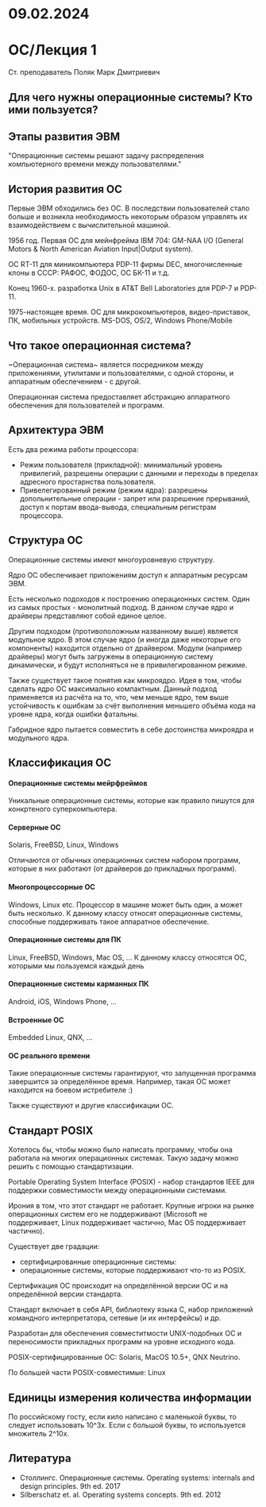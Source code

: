 # 09.02.2024

# ОС/Лекция 1

Ст. преподаватель Поляк Марк Дмитриевич

## Для чего нужны операционные системы? Кто ими пользуется?
## Этапы развития ЭВМ

"Операционные системы решают задачу распределения компьютерного времени между пользователями."

## История развития ОС
Первые ЭВМ обходились без ОС. В последствии пользователей стало больше и возникла необходимость некоторым образом управлять их взаимодействием с вычислительной машиной.

1956 год. Первая ОС для мейнфрейма IBM 704: GM-NAA I/O (General Motors & North American Aviation Input|Output system).

ОС RT-11 для миникомпьютера PDP-11 фирмы DEC, многочисленные клоны в СССР: РАФОС, ФОДОС, ОС БК-11 и т.д.

Конец 1960-х. разработка Unix  в AT&T Bell Laboratories для PDP-7 и PDP-11.

1975-настоящее время. ОС для микрокомпьютеров, видео-приставок, ПК, мобильных устройств. MS-DOS, OS/2, Windows Phone/Mobile
## Что такое операционная система?
~Операционная система~ является посредником между приложениями, утилитами и пользователями, с одной стороны, и аппаратным обеспечением - с другой.

Операционная система предоставляет абстракцию аппаратного обеспечения для пользователей и программ.
## Архитектура ЭВМ
Есть два режима работы процессора:
- Режим пользователя (прикладной): минимальный уровень привилегий, разрешены операции с данными и переходы в пределах адресного простарнства пользователя.
- Привелегированный режим (режим ядра): разрешены допольнительные операции - запрет или разрешение прерываний, доступ к портам ввода-вывода, специальным регистрам процессора.
## Структура ОС
Операционные системы имеют многоуровневую структуру.

Ядро ОС обеспечивает приложениям доступ к аппаратным ресурсам ЭВМ.

Есть несколько подоходов к построению операционных систем. Один из самых простых - монолитный подход. В данном случае ядро и драйверы представляют собой единое целое.

Другим подходом (противоположным названному выше) является модульное ядро. В этом случае ядро (и иногда даже некоторые его компоненты) находится отдельно от драйвером. Модули (например драйверы) могут быть загружены в операционную систему динамически, и будут исполняться не в привилегированном режиме.

Также существует такое понятия как микроядро. Идея в том, чтобы сделать ядро ОС максимально компактным. Данный подход применяется из расчёта на то, что, чем меньше ядро, тем выше устойчивость к ошибкам за счёт выполнения меньшего объёма кода на уровне ядра, когда ошибки фатальны.

Габридное ядро пытается совместить в себе достоинства микроядра и модульного ядра.
## Классификация ОС
#### Операционные системы мейрфреймов
Уникальные операционные системы, которые как правило пишутся для конкртеного суперкомпьютера.
#### Серверные ОС
Solaris, FreeBSD, Linux, Windows

Отличаются от обычных операционных систем набором программ, которые в них работают (от драйверов до прикладных программ).
#### Многопроцессорные ОС
Windows, Linux etc.
Процессор в машине может быть один, а может быть несколько. К данному классу относят операционные системы, способные поддерживать такое аппаратное обеспечение.
#### Операционные системы для ПК
Linux, FreeBSD, Windows, Mac OS, ...
К данному классу относятся ОС, которыми мы пользуемся каждый день
#### Операционные системы карманных ПК
Android, iOS, Windows Phone, ...
#### Встроенные ОС
Embedded Linux, QNX, ...
#### ОС реального времени
Такие операционные системы гарантируют, что запущенная программа завершится за определённое время. Например, такая ОС может находится на боевом истребителе :)

Также существуют и другие классификации ОС.
## Стандарт POSIX
Хотелось бы, чтобы можно было написать программу, чтобы она работала на многих операционных системах. Такую задачу можно решить с помощью стандартизации.

Portable Operating System Interface (POSIX) - набор стандартов IEEE для поддержки совместимости между операционными системами.

Ирония в том, что этот стандарт не работает. Крупные игроки на рынке операционных систем его не поддерживают (Microsoft не поддерживает, Linux поддерживает частично, Mac OS поддерживает частично).

Существует две градации:
- сертифицированные операционные системы:
- операционные системы, которые поддерживают что-то из POSIX.

Сертификация ОС происходит на определённой версии ОС и на определённой версии стандарта.

Стандарт включает в себя  API, библиотеку языка C, набор приложений командного интерпретатора, сетевые (и их интерфейсы) и др.

Разработан для обеспечения совместитмости UNIX-подобных ОС и переносимости прикладных программ на уровне исходного кода.

POSIX-сертифицированные ОС: Solaris, MacOS 10.5+, QNX Neutrino.

По большей части POSIX-совместимые: Linux

## Единицы измерения количества информации
По российскому госту, если кило написано с маленькой буквы, то следует использовать 10^3x. Если с большой буквы, то используется множитель 2^10x.

## Литература
- Столлингс. Операционные системы. Operating systems: internals and design principles. 9th ed. 2017
- Silberschatz et. al. Operating systems concepts. 9th ed. 2012


